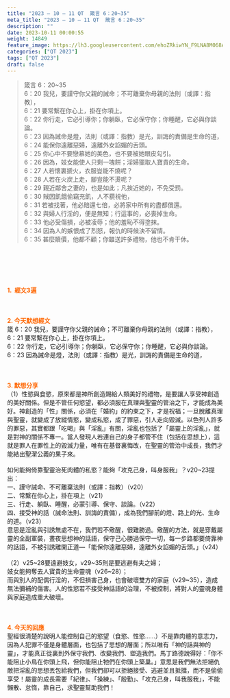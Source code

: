 ```yaml
---
title: "2023 – 10 – 11 QT  箴言 6：20~35"
meta_title: "2023 – 10 – 11 QT  箴言 6：20~35"
description: ""
date: 2023-10-11 00:00:55
weight: 14849
feature_image: https://lh3.googleusercontent.com/ehoZRkiwYN_F9LNA8M068AYxt73EavCZno-PD1cJRuf5BbSkQVUWr3gNEbt5kSs28Pb_Elg17kSrtf9ybWvojWoMV6I4tPM3vGRGDq6GkKkPdL2Gut4QAIw4-uykKUAtNiKgQKntvsU=w800
categories: ["QT 2023"]
tags: ["QT 2023"]
draft: false
---
```


<blockquote>箴言 6：20~35<br />
6：20 我兒，要謹守你父親的誡命；不可離棄你母親的法則（或譯：指教），<br />
6：21 要常繫在你心上，掛在你項上。<br />
6：22 你行走，它必引導你；你躺臥，它必保守你；你睡醒，它必與你談論。<br />
6：23 因為誡命是燈，法則（或譯：指教）是光，訓誨的責備是生命的道，<br />
6：24 能保你遠離惡婦，遠離外女諂媚的舌頭。<br />
6：25 你心中不要戀慕她的美色，也不要被她眼皮勾引。<br />
6：26 因為，妓女能使人只剩一塊餅；淫婦獵取人寶貴的生命。<br />
6：27 人若懷裏搋火，衣服豈能不燒呢？<br />
6：28 人若在火炭上走，腳豈能不燙呢？<br />
6：29 親近鄰舍之妻的，也是如此；凡挨近她的，不免受罰。<br />
6：30 賊因飢餓偷竊充飢，人不藐視他，<br />
6：31 若被找著，他必賠還七倍，必將家中所有的盡都償還。<br />
6：32 與婦人行淫的，便是無知；行這事的，必喪掉生命。<br />
6：33 他必受傷損，必被凌辱；他的羞恥不得塗抹。<br />
6：34 因為人的嫉恨成了烈怒，報仇的時候決不留情。<br />
6：35 甚麼贖價，他都不顧；你雖送許多禮物，他也不肯干休。</blockquote><br />
&nbsp;<br />
<br />
&nbsp;<br />
<br />
<span style="color: #ff6600;"><strong>1.  經文3遍</strong></span><br />
<br />
&nbsp;<br />
<br />
<span style="color: #ff6600;"><strong>2. 今天默想經文<br />
</strong></span>箴 6：20 我兒，要謹守你父親的誡命；不可離棄你母親的法則（或譯：指教），<br />
6：21 要常繫在你心上，掛在你項上。<br />
6：22 你行走，它必引導你；你躺臥，它必保守你；你睡醒，它必與你談論。<br />
6：23 因為誡命是燈，法則（或譯：指教）是光，訓誨的責備是生命的道，<br />
<br />
&nbsp;<br />
<br />
<strong><span style="color: #ff6600;">3. 默想分享<br />
</span></strong>（1）性慾與食慾，原來都是神所創造賜給人類美好的禮物，是要讓人享受神創造的美好關係。但是不管任何慾望，都必須服在真理與聖靈的管治之下，才能成為美好。神創造的「性」關係，必須在「婚約」的約束之下，才是祝福；一旦脫離真理與聖靈，就變成了放縱情慾，變成私慾，成了罪惡，引人走向毀滅。以色列人許多的罪惡，其實都跟「吃喝」與「淫亂」有關，淫亂也包括了「屬靈上的淫亂」，就是對神的關係不專一。當人發現人若連自己的身子都管不住（包括在思想上），這就是罪人在罪性上的毀滅力量，唯有在基督裏悔改，在聖靈的管治中成長，我們才能結出聖潔公義的果子來。<br />
<br />
如何能夠倚靠聖靈治死肉體的私慾？能夠「攻克己身，叫身服我」？v20~23提出：<br />
一、謹守誡命、不可離棄法則（或譯：指教）（v20）<br />
二、常繫在你心上，掛在項上（v21）<br />
三、行走、躺臥、睡醒，必蒙引導、保守、談論。（v22）<br />
四、接受神的話（誡命法則、訓誨的責備），成為我們腳前的燈、路上的光、生命的道。（v23）<br />
意思是淫亂與引誘無處不在，我們若不儆醒，很難勝過。儆醒的方法，就是穿戴屬靈的全副軍裝，晝夜思想神的話語，保守己心勝過保守一切，每一步路都要倚靠神的話語，不被引誘離開正道—「能保你遠離惡婦，遠離外女諂媚的舌頭。」（v24）<br />
<br />
（2）v25~28要遠避妓女，v29~35則是要逃避有夫之婦；<br />
妓女能夠奪去人寶貴的生命靈魂（v26~28）；<br />
而與別人的配偶行淫的，不但損害己身，也會破壞雙方的家庭（v29~35），造成無法彌補的傷害。人的性慾若不接受神話語的治理，不被控制，將對人的靈魂身體與家庭造成重大破壞。<br />
<br />
&nbsp;<br />
<br />
<strong style="font-size: inherit;"><span style="color: #ff6600;">4. 今天的回應<br />
</span></strong>聖經很清楚的說明人能控制自己的慾望（食慾、性慾……）不是靠肉體的意志力，因為人犯罪不僅是身體層面，也包括了思想的層面；所以唯有「神的話與神的靈」，才能真正從裏到外保守我們、改變我們、塑造我們。馬丁路德說得好：「你不能阻止小鳥在你頭上飛，但你能阻止牠們在你頭上築巢。」意思是我們無法拒絕仇敵把淫亂的思想丟包給我們，但我們卻可以拒絕接受、逃避並且抵擋，而不是偷偷享受！屬靈的成長需要「紀律」、「操練」、「殷勤」、「攻克己身，叫我服我」，不能懶散、怠惰，靠自己，求聖靈幫助我們！<br />
<br />
<audio style="display: none;" controls="controls"></audio><br />
<br />
<audio style="display: none;" controls="controls"></audio><br />
<br />
<audio style="display: none;" controls="controls"></audio><br />
<br />
<audio style="display: none;" controls="controls"></audio><br />
<br />
<audio style="display: none;" controls="controls"></audio>
        
